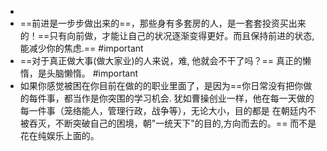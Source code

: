 -
- ==前进是一步步做出来的==，那些身有多套房的人，是一套套投资买出来的！==只有向前做，才能让自己的状况逐渐变得更好。而且保持前进的状态,能减少你的焦虑.== #important
- ==对于真正做大事(做大家业)的人来说，难, 他就会不干了吗？== 真正的懒惰，是头脑懒惰。 #important
- 如果你感觉被困在你目前在做的的职业里面了，是因为==你日常没有把你做的每件事，都当作是你突围的学习机会. 犹如曹操创业一样，他在每一天做的每一件事（笼络能人，管理行政，战争等），无论大小，目的都是 在朝廷内不被吞灭，不断突破自己的困境，朝"一统天下"的目的,方向而去的。== 而不是花在纯娱乐上面的。